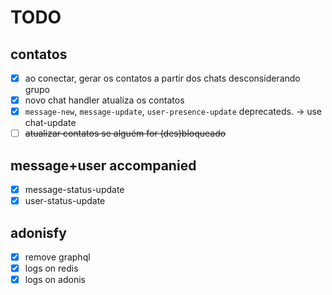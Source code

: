 # TODO


## contatos
- [x] ao conectar, gerar os contatos a partir dos chats desconsiderando grupo
- [x] novo chat handler atualiza os contatos
- [X] `message-new`, `message-update`, `user-presence-update` deprecateds. -> use chat-update
- [ ] ~~atualizar contatos se alguém for (des)bloqueado~~

## message+user accompanied
- [x] message-status-update
- [x] user-status-update

## adonisfy
- [x] remove graphql
- [x] logs on redis
- [x] logs on adonis